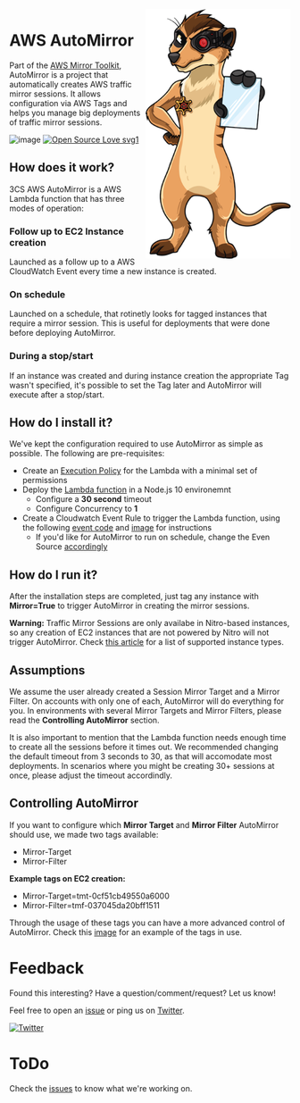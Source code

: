 <img align="right" width="260" height="447" src="https://github.com/3CORESec/AWS-MIRROR-TOOLKIT/raw/master/assets/imgs/mirror-officer-mascot-small.png">

# AWS AutoMirror

Part of the [AWS Mirror Toolkit](https://github.com/3CORESec/aws-mirror-toolkit), AutoMirror is a project that automatically creates AWS traffic mirror sessions. It allows configuration via AWS Tags and helps you manage big deployments of traffic mirror sessions. 

![image](https://img.shields.io/badge/AutoMirror-0.3-GREEN)
[![Open Source Love svg1](https://badges.frapsoft.com/os/v1/open-source.svg?v=103)](https://github.com/ellerbrock/open-source-badges/)

## How does it work?

3CS AWS AutoMirror is a AWS Lambda function that has three modes of operation:

### Follow up to EC2 Instance creation

Launched as a follow up to a AWS CloudWatch Event every time a new instance is created. 

### On schedule

Launched on a schedule, that rotinetly looks for tagged instances that require a mirror session. This is useful for deployments that were done before deploying AutoMirror. 

### During a stop/start

If an instance was created and during instance creation the appropriate Tag wasn't specified, it's possible to set the Tag later and AutoMirror will execute after a stop/start. 

## How do I install it?

We've kept the configuration required to use AutoMirror as simple as possible. The following are pre-requisites:

- Create an [Execution Policy](./IAM/ExecutionPolicy.json) for the Lambda with a minimal set of permissions
- Deploy the [Lambda function](./Code/index.js) in a Node.js 10 environemnt 
  - Configure a **30 second** timeout
  - Configure Concurrency to **1**
- Create a Cloudwatch Event Rule to trigger the Lambda function, using the following [event code](./Cloudwatch/AutoMirrorCloudwatch.json) and [image](./Imgs/cloudwatch-rule.png) for instructions
  - If you'd like for AutoMirror to run on schedule, change the Even Source [accordingly](./Imgs/cloudwatch-cron.png) 

## How do I run it?

After the installation steps are completed, just tag any instance with **Mirror=True** to trigger AutoMirror in creating the mirror sessions.

**Warning:** Traffic Mirror Sessions are only availabe in Nitro-based instances, so any creation of EC2 instances that are not powered by Nitro will not trigger AutoMirror. Check [this article](https://docs.aws.amazon.com/AWSEC2/latest/UserGuide/instance-types.html#ec2-nitro-instances) for a list of supported instance types.

## Assumptions

We assume the user already created a Session Mirror Target and a Mirror Filter. On accounts with only one of each, AutoMirror will do everything for you. In environments with several Mirror Targets and Mirror Filters, please read the **Controlling AutoMirror** section. 

It is also important to mention that the Lambda function needs enough time to create all the sessions before it times out. We recommended changing the default timeout from 3 seconds to 30, as that will accomodate most deployments. In scenarios where you might be creating 30+ sessions at once, please adjust the timeout accordindly.

## Controlling AutoMirror

If you want to configure which **Mirror Target** and **Mirror Filter** AutoMirror should use, we made two tags available:

- Mirror-Target
- Mirror-Filter

**Example tags on EC2 creation:**

- Mirror-Target=tmt-0cf51cb49550a6000
- Mirror-Filter=tmf-037045da20bff1511

Through the usage of these tags you can have a more advanced control of AutoMirror. Check this [image](./Imgs/advanced-tags.png) for an example of the tags in use.

# Feedback
Found this interesting? Have a question/comment/request? Let us know! 

Feel free to open an [issue](https://github.com/3CORESec/aws-automirror/issues) or ping us on [Twitter](https://twitter.com/3CORESec).

[![Twitter](https://img.shields.io/twitter/follow/3CORESec.svg?style=social&label=Follow)](https://twitter.com/3CORESec)

# ToDo

Check the [issues](https://github.com/3CORESec/aws-automirror/issues) to know what we're working on. 
